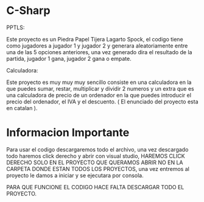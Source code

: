 # C-Sharp
PPTLS:

Este proyecto es un Piedra Papel Tijera Lagarto Spock, el codigo tiene como jugadores a jugador 1 y jugador 2 y generara aleatoriamente entre una de las 5 opciones anteriores, una vez generado dira el resultado de la partida, jugador 1 gana, jugador 2 gana o empate. 

Calculadora:

Este proyecto es muy muy muy sencillo consiste en una calculadora en la que puedes sumar, restar, multiplicar y dividir 2 numeros y un extra que es una calculadora de precio de un ordenador en la que puedes introducir el precio del ordenador, el IVA y el descuento. ( El enunciado del proyecto esta en catalan ).

# Informacion Importante

Para usar el codigo descargaremos todo el archivo, una vez descargado todo haremos click derecho y abrir con visual studio, HAREMOS CLICK DERECHO SOLO EN EL PROYECTO QUE QUERAMOS ABRIR NO EN LA CARPETA DONDE ESTAN TODOS LOS PROYECTOS, una vez entremos al proyecto le damos a iniciar y se ejecutara por consola.

PARA QUE FUNCIONE EL CODIGO HACE FALTA DESCARGAR TODO EL PROYECTO.
